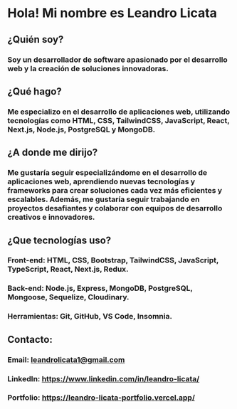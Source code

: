

<!--
**LeandroLicata/LeandroLicata** is a ✨ _special_ ✨ repository because its `README.md` (this file) appears on your GitHub profile.

Here are some ideas to get you started:

- 🔭 I’m currently working on ...
- 🌱 I’m currently learning ...
- 👯 I’m looking to collaborate on ...
- 🤔 I’m looking for help with ...
- 💬 Ask me about ...
- 📫 How to reach me: ...
- 😄 Pronouns: ...
- ⚡ Fun fact: ...
-->

# Hola! Mi nombre es Leandro Licata

## ¿Quién soy?
### Soy un desarrollador de software apasionado por el desarrollo web y la creación de soluciones innovadoras.

## ¿Qué hago?
### Me especializo en el desarrollo de aplicaciones web, utilizando tecnologías como HTML, CSS, TailwindCSS, JavaScript, React, Next.js, Node.js, PostgreSQL y MongoDB.

## ¿A donde me dirijo?
### Me gustaría seguir especializándome en el desarrollo de aplicaciones web, aprendiendo nuevas tecnologías y frameworks para crear soluciones cada vez más eficientes y escalables. Además, me gustaría seguir trabajando en proyectos desafiantes y colaborar con equipos de desarrollo creativos e innovadores.

## ¿Que tecnologías uso?
### Front-end: HTML, CSS, Bootstrap, TailwindCSS, JavaScript, TypeScript, React, Next.js, Redux.
### Back-end: Node.js, Express, MongoDB, PostgreSQL, Mongoose, Sequelize, Cloudinary.
### Herramientas: Git, GitHub, VS Code, Insomnia.

## Contacto:
### Email: leandrolicata1@gmail.com
### LinkedIn: https://www.linkedin.com/in/leandro-licata/
### Portfolio: https://leandro-licata-portfolio.vercel.app/
